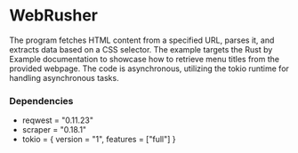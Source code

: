 # WebRusher
The program fetches HTML content from a specified URL, parses it, and extracts data based on a CSS selector. The example targets the Rust by Example documentation to showcase how to retrieve menu titles from the provided webpage. The code is asynchronous, utilizing the tokio runtime for handling asynchronous tasks.

### Dependencies 
- reqwest = "0.11.23"
- scraper = "0.18.1"
- tokio = { version = "1", features = ["full"] }
